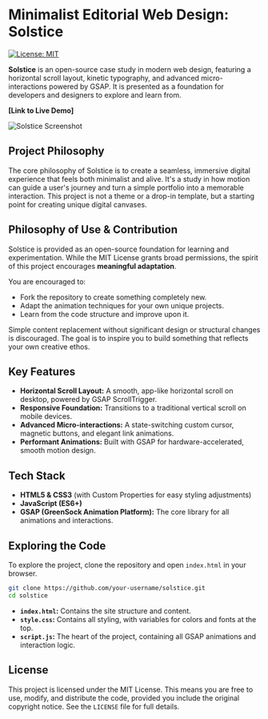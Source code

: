 # Minimalist Editorial Web Design: Solstice

[![License: MIT](https://img.shields.io/badge/License-MIT-yellow.svg)](https://opensource.org/licenses/MIT)

**Solstice** is an open-source case study in modern web design, featuring a horizontal scroll layout, kinetic typography, and advanced micro-interactions powered by GSAP. It is presented as a foundation for developers and designers to explore and learn from.

**[Link to Live Demo]** 

![Solstice Screenshot](#) 

## Project Philosophy

The core philosophy of Solstice is to create a seamless, immersive digital experience that feels both minimalist and alive. It's a study in how motion can guide a user's journey and turn a simple portfolio into a memorable interaction. This project is not a theme or a drop-in template, but a starting point for creating unique digital canvases.

## Philosophy of Use & Contribution

Solstice is provided as an open-source foundation for learning and experimentation. While the MIT License grants broad permissions, the spirit of this project encourages **meaningful adaptation**.

You are encouraged to:
-   Fork the repository to create something completely new.
-   Adapt the animation techniques for your own unique projects.
-   Learn from the code structure and improve upon it.

Simple content replacement without significant design or structural changes is discouraged. The goal is to inspire you to build something that reflects your own creative ethos.

## Key Features

-   **Horizontal Scroll Layout:** A smooth, app-like horizontal scroll on desktop, powered by GSAP ScrollTrigger.
-   **Responsive Foundation:** Transitions to a traditional vertical scroll on mobile devices.
-   **Advanced Micro-interactions:** A state-switching custom cursor, magnetic buttons, and elegant link animations.
-   **Performant Animations:** Built with GSAP for hardware-accelerated, smooth motion design.

## Tech Stack

-   **HTML5 & CSS3** (with Custom Properties for easy styling adjustments)
-   **JavaScript (ES6+)**
-   **GSAP (GreenSock Animation Platform):** The core library for all animations and interactions.

## Exploring the Code

To explore the project, clone the repository and open `index.html` in your browser.

```sh
git clone https://github.com/your-username/solstice.git
cd solstice
```

-   **`index.html`:** Contains the site structure and content.
-   **`style.css`:** Contains all styling, with variables for colors and fonts at the top.
-   **`script.js`:** The heart of the project, containing all GSAP animations and interaction logic.

## License

This project is licensed under the MIT License. This means you are free to use, modify, and distribute the code, provided you include the original copyright notice. See the `LICENSE` file for full details.
